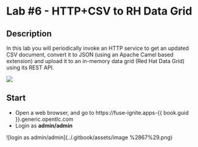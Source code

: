 # Lab \#6 - HTTP+CSV to RH Data Grid

## Description

In this lab you will periodically invoke an HTTP service to get an updated CSV document, convert it to JSON \(using an Apache Camel based extension\) and upload it to an in-memory data grid \(Red Hat Data Grid\) using its REST API.

![](https://lh6.googleusercontent.com/nYNKbXrJXvbeXqAw1PaJHGuYdK6XoG_sZSxfPjv2VYepcFTZ0mpCyks2WiJosOJy7tJ2PCcDgAHpzRF2FPP2G1fYnB4Mno9eg6KWBhAWLfiR5jOFeddQiEYDWtWmLdONJ8eSIsxgUFA)

## Start

* Open a web browser, and go to https://fuse-ignite.apps-{{ book.guid }}.generic.opentlc.com
* Login as **admin/admin**

![login as admin/admin](../.gitbook/assets/image %2867%29.png)

